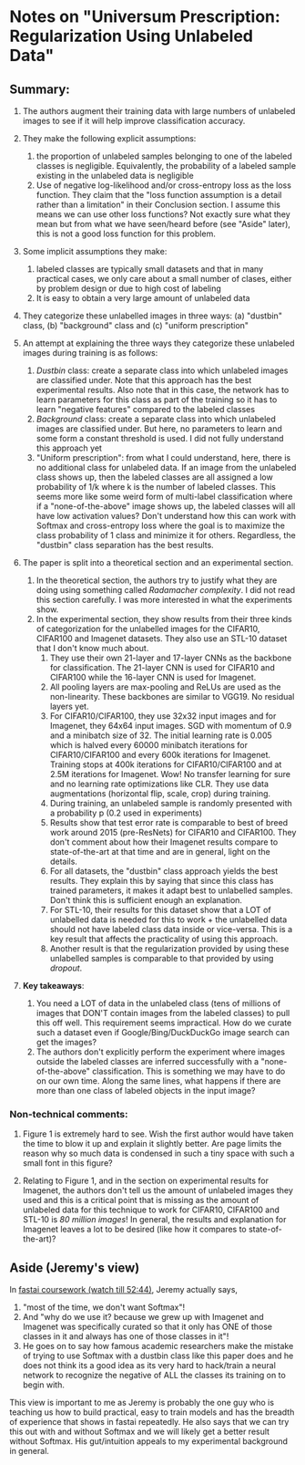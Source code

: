 # Notes on "Universum Prescription: Regularization Using Unlabeled Data"



## Summary:

1. The authors augment their training data with large numbers of unlabeled images to see if it will help improve classification accuracy.

2. They make the following explicit assumptions:
    1. the proportion of unlabeled samples belonging to one of the labeled classes is negligible. Equivalently, the probability of a labeled sample existing in the unlabeled data is negligible
    2. Use of negative log-likelihood and/or cross-entropy loss as the loss function. They claim that the "loss function assumption is a detail rather than a limitation" in their Conclusion section. I assume this means we can use other loss functions? Not exactly sure what they mean but from what we have seen/heard before (see "Aside" later), this is not a good loss function for this problem.

3. Some implicit assumptions they make:
    1. labeled classes are typically small datasets and that in many practical cases, we only care about a small number of clases, either by problem design or due to high cost of labeling 
    2. It is easy to obtain a very large amount of unlabeled data

4.  They categorize these unlabelled images in three ways: (a) "dustbin" class, (b) "background" class and (c) "uniform prescription"

5. An attempt at explaining the three ways they categorize these unlabeled images during training is as follows:
    1. *Dustbin* class: create a separate class into which unlabeled images are classified under. Note that this approach has the best experimental results. Also note that in this case, the network has to learn parameters for this class as part of the training so it has to learn "negative features" compared to the labeled classes
    2. *Background* class: create a separate class into which unlabeled images are classified under. But here, no parameters to learn and some form a constant threshold is used. I did not fully understand this approach yet
    3. "Uniform prescription": from what I could understand, here, there is no additional class for unlabeled data. If an image from the unlabeled class shows up, then the labeled classes are all assigned a low probability of 1/k where k is the number of labeled classes. This seems more like some weird form of multi-label classification where if a "none-of-the-above" image shows up, the labeled classes will all have low activation values? Don't understand how this can work with Softmax and cross-entropy loss where the goal is to maximize the class probability of 1 class and minimize it for others. Regardless, the "dustbin" class separation has the best results.
    
6. The paper is split into a theoretical section and an experimental section. 
    1. In the theoretical section, the authors try to justify what they are doing using something called *Radamacher complexity*. I did not read this section carefully. I was more interested in what the experiments show.
    2. In the experimental section, they show results from their three kinds of categorization for the unlabelled images for the CIFAR10, CIFAR100 and Imagenet datasets. They also use an STL-10 dataset that I don't know much about.
        1. They use their own 21-layer and 17-layer CNNs as the backbone for classification. The 21-layer CNN is used for CIFAR10 and CIFAR100 while the 16-layer CNN is used for Imagenet.
        2. All pooling layers are max-pooling and ReLUs are used as the non-linearity. These backbones are similar to VGG19. No residual layers yet.
        3. For CIFAR10/CIFAR100, they use 32x32 input images and for Imagenet, they 64x64 input images. SGD with momentum of 0.9 and a minibatch size of 32. The initial learning rate is 0.005 which is halved every 60000 minibatch iterations for CIFAR10/CIFAR100 and every 600k iterations for Imagenet. Training stops at 400k iterations for CIFAR10/CIFAR100 and at 2.5M iterations for Imagenet. Wow! No transfer learning for sure and no learning rate optimizations like CLR. They use data augmentations (horizontal flip, scale, crop) during training. 
        4. During training, an unlabeled sample is randomly presented with a probability p (0.2 used in experiments)
        5. Results show that test error rate is comparable to best of breed work around 2015 (pre-ResNets) for CIFAR10 and CIFAR100. They don't comment about how their Imagenet results compare to state-of-the-art at that time and are in general, light on the details.
        6. For all datasets, the "dustbin" class approach yields the best results. They explain this by saying that since this class has trained parameters, it makes it adapt best to unlabelled samples. Don't think this is sufficient enough an explanation.
        7. For STL-10, their results for this dataset show that a LOT of unlabelled data is needed for this to work + the unlabelled data should not have labeled class data inside or vice-versa. This is a key result that affects the practicality of using this approach.
        8. Another result is that the regularization provided by using these unlabelled samples is comparable to that provided by using *dropout*.

7. **Key takeaways**: 
    1. You need a LOT of data in the unlabeled class (tens of millions of images that DON'T contain images from the labeled classes) to pull this off well. This requirement seems impractical. How do we curate such a dataset even if Google/Bing/DuckDuckGo image search can get the images? 
    2. The authors don't explicitly perform the experiment where images outside the labeled classes are inferred successfully with a "none-of-the-above" classification. This is something we may have to do on our own time. Along the same lines, what happens if there are more than one class of labeled objects in the input image?

### Non-technical comments:

1. Figure 1 is extremely hard to see. Wish the first author would have taken the time to blow it up and explain it slightly better. Are page limits the reason why so much data is condensed in such a tiny space with such a small font in this figure? 

2. Relating to Figure 1, and in the section on experimental results for Imagenet, the authors don't tell us the amount of unlabeled images they used and this is a critical point that is missing as the amount of unlabeled data for this technique to work for CIFAR10, CIFAR100 and STL-10 is *80 million images*! In general, the results and explanation for Imagenet leaves a lot to be desired (like how it compares to state-of-the-art)?


## Aside (Jeremy's view)

In [fastai coursework (watch till 52:44)](https://www.youtube.com/watch?t=2678&v=HR0lt1hlR6U&feature=youtu.be), Jeremy actually says, 
1. "most of the time, we don't want Softmax"! 
2. And "why do we use it? because we grew up with Imagenet and Imagenet was specifically curated so that it only has ONE of those classes in it and always has one of those classes in it"! 
3. He goes on to say how famous academic researchers make the mistake of trying to use Softmax with a dustbin class like this paper does and he does not think its a good idea as its very hard to hack/train a neural network to recognize the negative of ALL the classes its training on to begin with.

This view is important to me as Jeremy is probably the one guy who is teaching us how to build practical, easy to train models and has the breadth of experience that shows in fastai repeatedly. He also says that we can try this out with and without Softmax and we will likely get a better result without Softmax. His gut/intuition appeals to my experimental background in general.
